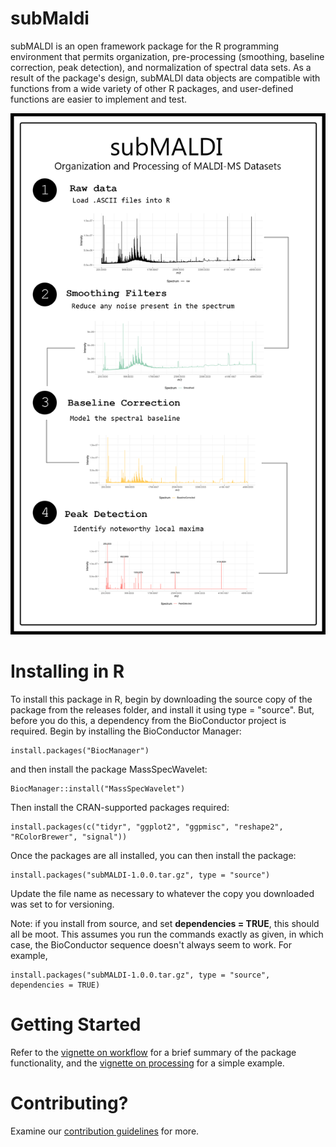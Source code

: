 # subMaldi

subMALDI is an open framework package for the R programming environment that permits organization,  pre-processing (smoothing, baseline correction, peak detection), and normalization of spectral data sets. As a result of the package's design, subMALDI data objects are compatible with functions from a wide variety of other R packages, and user-defined functions are easier to implement and test.

<center><img src="subMALDIprocessing.png" width="650"></center>

# Installing in R

To install this package in R, begin by downloading the source copy of the package from the releases folder, and 
install it using type = "source". But, before you do this, a dependency from the BioConductor project is required. 
Begin by installing the BioConductor Manager:

    install.packages("BiocManager")
    
and then install the package MassSpecWavelet:

    BiocManager::install("MassSpecWavelet")
    
Then install the CRAN-supported packages required:

    install.packages(c("tidyr", "ggplot2", "ggpmisc", "reshape2", "RColorBrewer", "signal"))
    
Once the packages are all installed, you can then install the package:

    install.packages("subMALDI-1.0.0.tar.gz", type = "source")
   
Update the file name as necessary to whatever the copy you downloaded was set to for versioning.

Note: if you install from source, and set **dependencies = TRUE**, this should all be moot. This
assumes you run the commands exactly as given, in which case, the BioConductor sequence doesn't always
seem to work. For example,

    install.packages("subMALDI-1.0.0.tar.gz", type = "source", dependencies = TRUE)

# Getting Started

Refer to the [vignette on workflow](https://wesleyburr.github.io/subMaldi/articles/subMALDI_workflow.html)
for a brief summary of the package functionality, and the 
[vignette on processing](https://wesleyburr.github.io/subMaldi/articles/subMALDIprocessing.html) for a simple example.

# Contributing?

Examine our [contribution guidelines](Contributing.md) for more.
